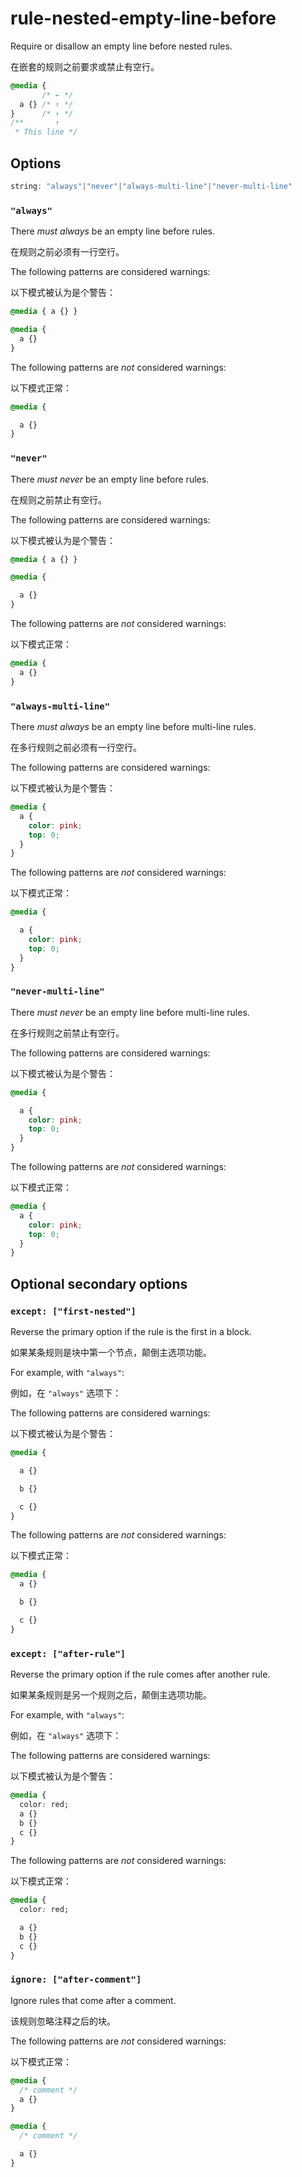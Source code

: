 # rule-nested-empty-line-before

Require or disallow an empty line before nested rules.

在嵌套的规则之前要求或禁止有空行。

```css
@media {
       /* ← */
  a {} /* ↑ */
}      /* ↑ */
/**       ↑
 * This line */
```

## Options

```js
string: "always"|"never"|"always-multi-line"|"never-multi-line"
```

### `"always"`

There *must always* be an empty line before rules.

在规则之前必须有一行空行。

The following patterns are considered warnings:

以下模式被认为是个警告：

```css
@media { a {} }
```

```css
@media {
  a {}
}
```

The following patterns are *not* considered warnings:

以下模式正常：

```css
@media {

  a {}
}
```

### `"never"`

There *must never* be an empty line before rules.

在规则之前禁止有空行。

The following patterns are considered warnings:

以下模式被认为是个警告：

```css
@media { a {} }
```

```css
@media {

  a {}
}
```

The following patterns are *not* considered warnings:

以下模式正常：

```css
@media {
  a {}
}
```

### `"always-multi-line"`

There *must always* be an empty line before multi-line rules.

在多行规则之前必须有一行空行。

The following patterns are considered warnings:

以下模式被认为是个警告：

```css
@media {
  a {
    color: pink;
    top: 0;
  }
}
```

The following patterns are *not* considered warnings:

以下模式正常：

```css
@media {

  a {
    color: pink;
    top: 0;
  }
}
```

### `"never-multi-line"`

There *must never* be an empty line before multi-line rules.

在多行规则之前禁止有空行。

The following patterns are considered warnings:

以下模式被认为是个警告：

```css
@media {

  a {
    color: pink;
    top: 0;
  }
}
```

The following patterns are *not* considered warnings:

以下模式正常：

```css
@media {
  a {
    color: pink;
    top: 0;
  }
}
```

## Optional secondary options

### `except: ["first-nested"]`

Reverse the primary option if the rule is the first in a block.

如果某条规则是块中第一个节点，颠倒主选项功能。

For example, with `"always"`:

例如，在 `"always"` 选项下：

The following patterns are considered warnings:

以下模式被认为是个警告：

```css
@media {

  a {}

  b {}

  c {}
}
```

The following patterns are *not* considered warnings:

以下模式正常：

```css
@media {
  a {}

  b {}

  c {}
}
```

### `except: ["after-rule"]`

Reverse the primary option if the rule comes after another rule.

如果某条规则是另一个规则之后，颠倒主选项功能。

For example, with `"always"`:

例如，在 `"always"` 选项下：

The following patterns are considered warnings:

以下模式被认为是个警告：

```css
@media {
  color: red;
  a {}
  b {}
  c {}
}
```

The following patterns are *not* considered warnings:

以下模式正常：

```css
@media {
  color: red;

  a {}
  b {}
  c {}
}
```

### `ignore: ["after-comment"]`

Ignore rules that come after a comment.

该规则忽略注释之后的块。

The following patterns are *not* considered warnings:

以下模式正常：

```css
@media {
  /* comment */
  a {}
}
```

```css
@media {
  /* comment */

  a {}
}
```
